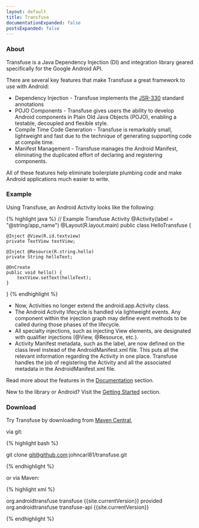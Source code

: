 ```yaml
---
layout: default
title: Transfuse
documentationExpanded: false
postsExpanded: false
---
```



### About

<span itemprop="description">Transfuse is a Java Dependency Injection (DI) and integration library geared specifically for the Google Android API.</span>

There are several key features that make Transfuse a great framework to use with Android:

<ul class="square">
<li>Dependency Injection - Transfuse implements the <a href="http://www.jcp.org/en/jsr/detail?id=330">JSR-330</a> standard annotations</li>
<li>POJO Components - Transfuse gives users the ability to develop Android components in Plain Old Java Objects (POJO), enabling a testable, decoupled and flexible style.</li>
<li>Compile Time Code Generation - Transfuse is remarkably small, lightweight and fast due to the technique of generating supporting code at compile time.</li>
<li>Manifest Management - Transfuse manages the Android Manifest, eliminating the duplicated effort of declaring and registering components.</li>
</ul>

All of these features help eliminate boilerplate plumbing code and make Android applications much easier to write.

### Example

Using Transfuse, an Android Activity looks like the following:

{% highlight java %}
// Example Transfuse Activity
@Activity(label = "@string/app_name")
@Layout(R.layout.main)
public class HelloTransfuse {

    @Inject @View(R.id.textview)
    private TextView textView;

    @Inject @Resource(R.string.hello)
    private String helloText;

    @OnCreate
    public void hello() {
        textView.setText(helloText);
    }
}
{% endhighlight %}


<ul class="square">

<li>Now, Activities no longer extend the android.app.Activity class.</li>
<li>The Android Activity lifecycle is handled via lightweight events.  Any component within the injection graph may define event methods to be called during those phases of the lifecycle.</li>
<li>All specialty injections, such as injecting View elements, are designated with qualifier injections (@View, @Resource, etc.).</li>
<li>Activity Manifest metadata, such as the label, are now defined on the class level instead of the AndroidManifest.xml file.  This puts all the relevant information regarding the Activity in one place.  Transfuse handles the job of registering the Activity and all the associated metadata in the AndroidManifest.xml file.</li>
</ul>

Read more about the features in the [Documentation][3] section.

New to the library or Android? Visit the [Getting Started][2] section.

### Download

Try Transfuse by downloading from [Maven Central][1],

via git:

{% highlight bash %}

git clone git@github.com:johncarl81/transfuse.git

{% endhighlight %}

or via Maven:

{% highlight xml %}

<dependency>
    <groupId>org.androidtransfuse</groupId>
    <artifactId>transfuse</artifactId>
    <version>{{site.currentVersion}}</version>
    <scope>provided</scope>
</dependency>
<dependency>
    <groupId>org.androidtransfuse</groupId>
    <artifactId>transfuse-api</artifactId>
    <version>{{site.currentVersion}}</version>
</dependency>

{% endhighlight %}

[1]: http://search.maven.org/#search%7Cga%7C1%7Cg%3A%22org.androidtransfuse%22
[2]: getting_started.html
[3]: documentation.html
